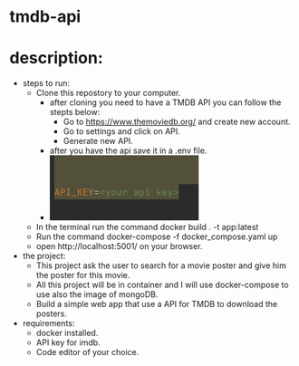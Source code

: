 # tmdb-api

# description:

- steps to run:
    - Clone this repostory to your computer. 
      - after cloning you need to have a TMDB API you can follow the stepts below:
        - Go to https://www.themoviedb.org/ and create new account.
        - Go to settings and click on API.
        - Generate new API.
      - after you have the api save it in a .env file.
      - ![](images/aaaa.png)
    - In the terminal run the command docker build . -t app:latest
    - Run the command docker-compose -f docker_compose.yaml up
    - open http://localhost:5001/ on your browser.
- the project:
    - This project ask the user to search for a movie poster and give him the poster for this movie.
    - All this project will be in container and I will use docker-compose to use also the image of mongoDB.
    - Build a simple web app that use a API for TMDB to download the posters.
- requirements:
    - docker installed.
    - API key for imdb.
    - Code editor of your choice.